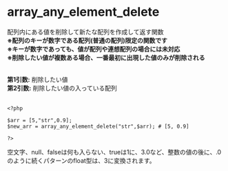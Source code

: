 # array_any_element_delete
配列内にある値を削除して新たな配列を作成して返す関数<br />
**※配列のキーが数字である配列(普通の配列)限定の関数です**<br />
**※キーが数字であっても、値が配列や連想配列の場合には未対応**<br />
**※削除したい値が複数ある場合、一番最初に出現した値のみが削除される**<br />
<br />

**第1引数:** 削除したい値<br />
**第2引数:** 削除したい値の入っている配列<br />
<br />

    <?php
    
    $arr = [5,"str",0.9];
    $new_arr = array_any_element_delete("str",$arr); # [5, 0.9]
    
    ?>

空文字、null、falseは何も入らない、trueは1に、3.0など、整数の値の後に、.0のように続くパターンのfloat型は、3に変換されます。<br />

